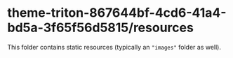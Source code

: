 # theme-triton-867644bf-4cd6-41a4-bd5a-3f65f56d5815/resources

This folder contains static resources (typically an `"images"` folder as well).
